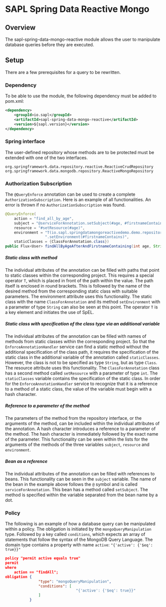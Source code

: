 # SAPL Spring Data Reactive Mongo

## Overview
The sapl-spring-data-mongo-reactive module allows the user to manipulate database queries before they are executed. 

## Setup

There are a few prerequisites for a query to be rewritten.

### Dependency
To be able to use the module, the following dependency must be added to pom.xml: 

```xml
<dependency>
    <groupId>io.sapl</groupId>
    <artifactId>sapl-spring-data-mongo-reactive</artifactId>
    <version>${sapl.version}</version>
</dependency>
```


### Spring interface
The user-defined repository whose methods are to be protected must be extended with one of the two interfaces.

```
org.springframework.data.repository.reactive.ReactiveCrudRepository
org.springframework.data.mongodb.repository.ReactiveMongoRepository
```


### Authorization Subscription
The ``@QueryEnforce`` annotation can be used to create a complete ``AuthorizationSubscription``. Here is an example of all functionalities. An error is thrown if no ``AuthorizationSubscription`` was found. 

```java
@QueryEnforce(
    action = "find_all_by_age",
    subject = "@serviceForAnnotation.setSubject(#age, #firstnameContains)",
    resource = "#setResource(#age)",
    environment = "T(io.sapl.springdatamongoreactivedemo.demo.repository.ClassForAnnotation)" +
                  ".setEnvironment(#firstnameContains)",
    staticClasses = {ClassForAnnotation.class})
public Flux<User> findAllByAgeAfterAndFirstnameContaining(int age, String firstnameContains);
```

##### Static class with method
The individual attributes of the annotation can be filled with paths that point to static classes within the corresponding project. This requires a special operator ``T``, which is placed in front of the path within the value. The path itself is enclosed in round brackets. This is followed by the name of the desired method from the corresponding static class with suitable parameters. The environment attribute uses this functionality. The static class with the name ``ClassForAnnotation`` and its method ``setEnvironment`` with a parameter of type ``String`` can also be seen at this point. The operator ``T`` is a key element and initiates the use of SpEL. 


##### Static class with specification of the class type via an additional variable
The individual attributes of the annotation can be filled with names of methods from static classes within the corresponding project. So that the ``EnforceAnnotationHandler`` service can find a static method without the additional specification of the class path, it requires the specification of the static class in the additional variable of the annotation called ``staticClasses``. However, the class is not to be specified as type ``String``, but as type ``Class``. The resource attribute uses this functionality. The ``ClassForAnnotation`` class has a second method called ``setResource`` with a parameter of type ``int``. The ``staticClasses`` variable contains the specification of the static class. In order for the ``EnforceAnnotationHandler`` service to recognize that it is a reference to a method of a static class, the value of the variable must begin with a hash character.


##### Reference to a parameter of the method
The parameters of the method from the repository interface, or the arguments of the method, can be included within the individual attributes of the annotation. A hash character introduces a reference to a parameter of the method. The hash character is immediately followed by the exact name of the parameter. This functionality can be seen within the lists for the arguments of the methods of the three variables ``subject``, ``resource`` and ``environment``. 


##### Bean as a reference
The individual attributes of the annotation can be filled with references to beans. This functionality can be seen in the ``subject`` variable. The name of the bean in the example above follows the ``@`` symbol and is called ``serviceForAnnotation``. This bean has a method called ``setSubject``. The method is specified within the variable separated from the bean name by a dot. 


### Policy
The following is an example of how a database query can be manipulated within a policy. The obligation is initiated by the ``mongoQueryManipulation`` type. Followed by a key called ``conditions``, which expects an array of statements that follow the syntax of the MongoDB Query Language. The domain type contains a property with name ``active``:  `` "{'active': {'$eq': true}}" ``

```json
policy "permit active equals true"
permit
where
    action == "findAll";
obligation {
               "type": "mongoQueryManipulation",
               "conditions": [
                                "{'active': {'$eq': true}}"
               ]
           }
```
